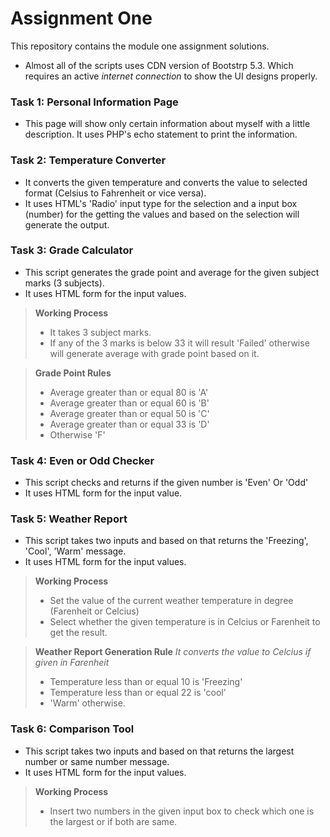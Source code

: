 # Assignment One
This repository contains the module one assignment solutions.
- Almost all of the scripts uses CDN version of Bootstrp 5.3. Which requires an active *internet connection* to show the UI designs properly.

### Task 1: Personal Information Page
- This page will show only certain information about myself with a little description. It uses PHP's echo statement to print the information.

### Task 2: Temperature Converter
- It converts the given temperature and converts the value to selected format (Celsius to Fahrenheit or vice versa).
- It uses HTML's 'Radio' input type for the selection and a input box (number) for the getting the values and based on the selection will generate the output.

### Task 3: Grade Calculator
- This script generates the grade point and average for the given subject marks (3 subjects).
- It uses HTML form for the input values.


> **Working Process**
> - It takes 3 subject marks.
> - If any of the 3 marks is below 33 it will result 'Failed' otherwise will generate average with grade point based on it.


> **Grade Point Rules**
>
> - Average greater than or equal 80 is 'A'
> - Average greater than or equal 60 is 'B'
> - Average greater than or equal 50 is 'C'
> - Average greater than or equal 33 is 'D'
> - Otherwise 'F'

### Task 4: Even or Odd Checker
- This script checks and returns if the given number is 'Even' Or 'Odd'
- It uses HTML form for the input value.

### Task 5: Weather Report
- This script takes two inputs and based on that returns the 'Freezing', 'Cool', 'Warm' message.
- It uses HTML form for the input values.


> **Working Process**
> - Set the value of the current weather temperature in degree (Farenheit or Celcius)
> - Select whether the given temperature is in Celcius or Farenheit to get the result.

> **Weather Report Generation Rule**
> *It converts the value to Celcius if given in Farenheit*
> - Temperature less than or equal 10 is 'Freezing'
> - Temperature less than or equal 22 is 'cool'
> - 'Warm' otherwise.

### Task 6: Comparison Tool
- This script takes two inputs and based on that returns the largest number or same number message.
- It uses HTML form for the input values.


> **Working Process**
> - Insert two numbers in the given input box to check which one is the largest or if both are same.